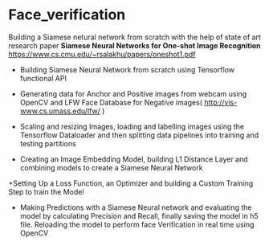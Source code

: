 # Face_verification
Building a Siamese netural network from scratch with the help of state of art research paper **Siamese Neural Networks for One-shot Image Recognition**
https://www.cs.cmu.edu/~rsalakhu/papers/oneshot1.pdf

+ Building Siamese Neural Network from scratch using Tensorflow functional API

+ Generating data for Anchor and Positive images from webcam using OpenCV and LFW Face Database for Negative images( http://vis-www.cs.umass.edu/lfw/ )

+ Scaling and resizing Images, loading and labelling images using the Tensorflow Dataloader and then splitting data pipelines into training and testing partitions

+ Creating an Image Embedding Model, building L1 Distance Layer and combining models to create a Siamese Neural Network

+Setting Up a Loss Function, an Optimizer and building a Custom Training Step to train the Model

+ Making Predictions with a Siamese Neural network and evaluating the model by calculating Precision and Recall, finally saving the model in h5 file. Reloading the model to perform face Verification in real time using OpenCV
